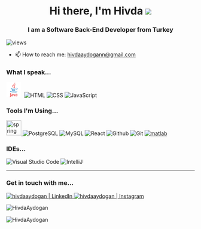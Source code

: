 <h1 align="center">Hi there, I'm Hivda <a><img src="https://media.giphy.com/media/hvRJCLFzcasrR4ia7z/giphy.gif" width="25px"></a> </h1>
<h3 align="center">I am a Software Back-End Developer from Turkey</h3>

![views](https://komarev.com/ghpvc/?username=HivdaAydogan)

- 📫 How to reach me: hivdaaydogann@gmail.com

### What I speak...

<p align="left">
  <img src="https://github.com/devicons/devicon/blob/master/icons/java/java-original-wordmark.svg" title="Java" alt="Java" width="40" height="40"/>&nbsp;
  <img src='https://img.stackshare.io/service/2538/kEpgHiC9.png' width='32' title='HTML'>
  <img src='https://img.stackshare.io/service/6727/css.png' width='32' title='CSS'>
  <img src='https://img.stackshare.io/service/1209/javascript.jpeg' width='32' title='JavaScript'>
</p>
  
### Tools I'm Using...
  
 <p align="left">
    <a href="https://spring.io/" target="_blank" rel="noreferrer"> <img src="https://www.vectorlogo.zone/logos/springio/springio-icon.svg" title="spring" width="40" height="40"/> </a>
    <img src='https://img.stackshare.io/service/1028/ASOhU5xJ.png' width='32' title='PostgreSQL'>
    <img src='https://img.stackshare.io/service/1025/logo-mysql-170x170.png' width='32' title='MySQL'>
    <img src='https://img.stackshare.io/service/1020/OYIaJ1KK.png' width='32' title='React'>
    <img src='https://img.stackshare.io/service/27/default_869c34d29acc794d60ecdd5d2b5bfc042a80a4ec.jpg' width='32' title='Github'>
    <img src='https://img.stackshare.io/service/1046/git.png' width='32' title='Git'>
    <a href="https://www.mathworks.com/" target="_blank" rel="noreferrer"> <img src="https://upload.wikimedia.org/wikipedia/commons/2/21/Matlab_Logo.png" alt="matlab" width="32" title='Matlab'/> </a>
 </p>
    
 ### IDEs...
    
   <p align="left">
      <img src='https://img.stackshare.io/service/4202/Visual_Studio_Code_logo.png' width='32' title='Visual Studio Code'>
      <img src='https://img.stackshare.io/service/1453/icon_IntelliJIDEA.png' width='32' title='IntelliJ'>
   </p>
   
   <hr>
   
   ### Get in touch with me...
   
   <p align="left">
   <a href="https://www.linkedin.com/in/hivdaaydogan/">
     <img src='https://raw.githubusercontent.com/rahuldkjain/github-profile-readme-generator/master/src/images/icons/Social/linked-in-alt.svg' width="28" title='hivdaaydogan | LinkedIn' />
   </a>
   <a href="https://instagram.com/hivdaydogan">
      <img src="https://raw.githubusercontent.com/rahuldkjain/github-profile-readme-generator/master/src/images/icons/Social/instagram.svg" width="28" title='hivdaaydogan | Instagram' />
   </a>
   </p>
   
   <p>&nbsp;<img align="left" src="https://github-readme-stats.vercel.app/api/top-langs?username=HivdaAydogan&layout=compact" alt="HivdaAydogan" /></p>
   
   <p><img align="center" src="https://github-readme-stats.vercel.app/api?username=HivdaAydogan&show_icons=true&theme=radical&locale=en" alt="HivdaAydogan" /></p>
   
   
   
   
  
  
